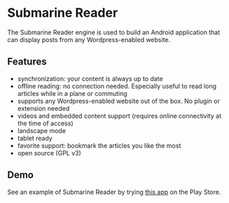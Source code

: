 Submarine Reader
================

The Submarine Reader engine is used to build an Android application 
that can display posts from any Wordpress-enabled website.

Features
--------

* synchronization: your content is always up to date
* offline reading: no connection needed. Especially useful to read long articles while in a plane or commuting
* supports any Wordpress-enabled website out of the box. No plugin or extension needed
* videos and embedded content support (requires online connectivity at the time of access)
* landscape mode
* tablet ready
* favorite support: bookmark the articles you like the most
* open source (GPL v3)

Demo
----
See an example of Submarine Reader by trying [this app](https://play.google.com/store/apps/details?id=com.zapek.android.reader) on the Play Store.